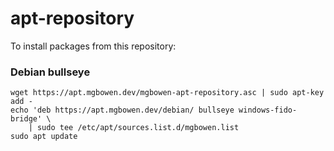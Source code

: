 # apt-repository

To install packages from this repository:

### Debian bullseye

```
wget https://apt.mgbowen.dev/mgbowen-apt-repository.asc | sudo apt-key add -
echo 'deb https://apt.mgbowen.dev/debian/ bullseye windows-fido-bridge' \
    | sudo tee /etc/apt/sources.list.d/mgbowen.list
sudo apt update
```
